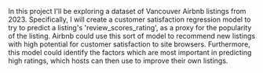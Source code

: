 In this project I'll be exploring a dataset of Vancouver Airbnb listings from 2023. Specifically, I will create a customer satisfaction regression model to try to predict a listing's 'review_scores_rating', as a proxy for the popularity of the listing. Airbnb could use this sort of model to recommend new listings with high potential for customer satisfaction to site browsers. Furthermore, this model could identify the factors which are most important in predicting high ratings, which hosts can then use to improve their own listings.
